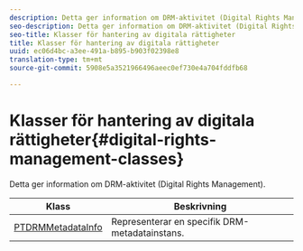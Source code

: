 ```yaml
---
description: Detta ger information om DRM-aktivitet (Digital Rights Management).
seo-description: Detta ger information om DRM-aktivitet (Digital Rights Management).
seo-title: Klasser för hantering av digitala rättigheter
title: Klasser för hantering av digitala rättigheter
uuid: ec06d4bc-a3ee-491a-b895-b903f02398e8
translation-type: tm+mt
source-git-commit: 5908e5a3521966496aeec0ef730e4a704fddfb68

---
```



# Klasser för hantering av digitala rättigheter{#digital-rights-management-classes}

Detta ger information om DRM-aktivitet (Digital Rights Management).

| **Klass** | **Beskrivning** |
|---|---|
| [PTDRMMetadataInfo](https://help.adobe.com/en_US/primetime/api/psdk/appledoc/Classes/PTDRMMetadataInfo.html) | Representerar en specifik DRM-metadatainstans. |